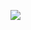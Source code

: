 [![](https://badge.imagelayers.io/rounds/10m-ansible:latest.svg)](https://imagelayers.io/?images=rounds/10m-ansible:latest 'Get your own badge on imagelayers.io')
